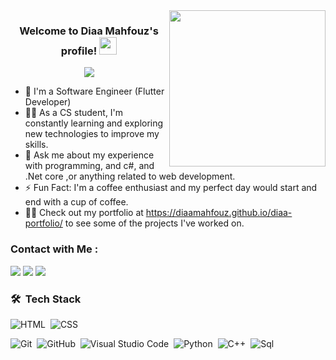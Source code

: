
<img width="250" align="right" src="https://c.tenor.com/_DOBjnGspYAAAAAM/code-coding.gif">

<h3 align="center">
  Welcome to Diaa Mahfouz's profile!
  <img src="https://media.giphy.com/media/hvRJCLFzcasrR4ia7z/giphy.gif" width="28">
</h3>

<!-- Typing SVG by DenverCoder1 - https://github.com/DenverCoder1/readme-typing-svg -->
<p align="center">
  <a href="https://github.com/DenverCoder1/readme-typing-svg"><img src="https://readme-typing-svg.herokuapp.com/?lines=Full-stack%20web%20developer;Always%20learning%20new%20things&font=Fira%20Code&center=true&width=440&height=45&color=f75c7e&vCenter=true&size=22"></a>
</p> 

- 🏢 I'm a Software Engineer (Flutter Developer) 
- 👨‍💻 As a CS student, I'm constantly learning and exploring new technologies to improve my skills.
- 💬 Ask me about my experience with programming, and c#, and .Net core ,or anything related to web development.
- ⚡ Fun Fact: I'm a coffee enthusiast and my perfect day would start and end with a cup of coffee.
- 👨‍💻 Check out my portfolio at https://diaamahfouz.github.io/diaa-portfolio/ to see some of the projects I've worked on.


### Contact with Me :

<a href="https://www.linkedin.com/in/diaa-mahfouz-bb911b25b" target="_blank"><img src="https://img.shields.io/badge/-Diaa%20Mahfouz-0077B5?style=for-the-badge&logo=Linkedin&logoColor=white"/></a>
<a href="https://wa.me/+201012819721" target="_blank"><img src="https://img.shields.io/badge/-Diaa%20Mahfouz-0077B5?style=for-the-badge&logo=Whatsapp&logoColor=white"/></a>
<a href="https://bio.link/diaamahf" target="_blank"><img src="https://img.shields.io/badge/-Diaa%20Mahfouz-0077B5?style=for-the-badge&logo=Links&logoColor=white"/></a>

### 🛠 &nbsp;Tech Stack


![HTML](https://img.shields.io/badge/-HTML-05122A?style=flat&logo=HTML5)&nbsp;
![CSS](https://img.shields.io/badge/-CSS-05122A?style=flat&logo=CSS3&logoColor=1572B6)&nbsp;

![Git](https://img.shields.io/badge/-Git-05122A?style=flat&logo=git)&nbsp;
![GitHub](https://img.shields.io/badge/-GitHub-05122A?style=flat&logo=github)&nbsp;
![Visual Studio Code](https://img.shields.io/badge/-Visual%20Studio%20Code-05122A?style=flat&logo=visual-studio-code&logoColor=007ACC)&nbsp;
![Python](https://img.shields.io/badge/-Python%20-05122A?style=flat&logo=python)&nbsp;
![C++](https://img.shields.io/badge/-C++%20-05122A?style=flat&logo=c++)&nbsp;
![Sql](https://img.shields.io/badge/-sql%20-05122A?style=flat&logo=sql)&nbsp;





